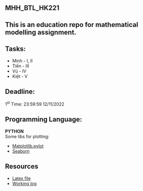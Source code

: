 ## MHH_BTL_HK221
## This is an education repo for mathematical modelling assignment.
## Tasks:
- Minh - I, II
- Tiến - III
- Vũ - IV
- Kiệt - V 

## Deadline:
1<sup>st</sup> Time: 23:59:59 12/11/2022

## Programming Language:
**PYTHON**\
Some libs for plotting: 
- [Matplotlib.pylot](https://matplotlib.org/3.5.3/api/_as_gen/matplotlib.pyplot.html) 
- [Seaborn](https://seaborn.pydata.org/tutorial.html)

## Resources
- [Latex file](https://www.overleaf.com/8758723275hckghbgxfcrt)
- [Working log](https://docs.google.com/spreadsheets/d/1eamqoH1NRbpJEs1_vrDfXr99ek2VyaHO-fWGf9-7c_A/edit?usp=sharing)

